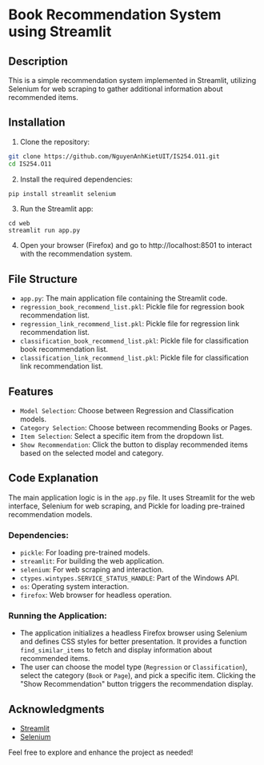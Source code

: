 # Book Recommendation System using Streamlit

## Description

This is a simple recommendation system implemented in Streamlit, utilizing Selenium for web scraping to gather additional information about recommended items.

## Installation

1. Clone the repository:

```bash
git clone https://github.com/NguyenAnhKietUIT/IS254.O11.git
cd IS254.O11
```

2. Install the required dependencies:

```bash
pip install streamlit selenium
```

3. Run the Streamlit app:

```
cd web
streamlit run app.py
```

4. Open your browser (Firefox) and go to http://localhost:8501 to interact with the recommendation system.

## File Structure

- `app.py`: The main application file containing the Streamlit code.
- `regression_book_recommend_list.pkl`: Pickle file for regression book recommendation list.
- `regression_link_recommend_list.pkl`: Pickle file for regression link recommendation list.
- `classification_book_recommend_list.pkl`: Pickle file for classification book recommendation list.
- `classification_link_recommend_list.pkl`: Pickle file for classification link recommendation list.

## Features

- `Model Selection`: Choose between Regression and Classification models.
- `Category Selection`: Choose between recommending Books or Pages.
- `Item Selection`: Select a specific item from the dropdown list.
- `Show Recommendation`: Click the button to display recommended items based on the selected model and category.

## Code Explanation

The main application logic is in the `app.py` file. It uses Streamlit for the web interface, Selenium for web scraping, and Pickle for loading pre-trained recommendation models.

### Dependencies:

- `pickle`: For loading pre-trained models.
- `streamlit`: For building the web application.
- `selenium`: For web scraping and interaction.
- `ctypes.wintypes.SERVICE_STATUS_HANDLE`: Part of the Windows API.
- `os`: Operating system interaction.
- `firefox`: Web browser for headless operation.

### Running the Application:

- The application initializes a headless Firefox browser using Selenium and defines CSS styles for better presentation. It provides a function `find_similar_items` to fetch and display information about recommended items.
- The user can choose the model type (`Regression` or `Classification`), select the category (`Book` or `Page`), and pick a specific item. Clicking the "Show Recommendation" button triggers the recommendation display.

## Acknowledgments

- [Streamlit](https://streamlit.io/)
- [Selenium](https://www.selenium.dev/)

Feel free to explore and enhance the project as needed!
